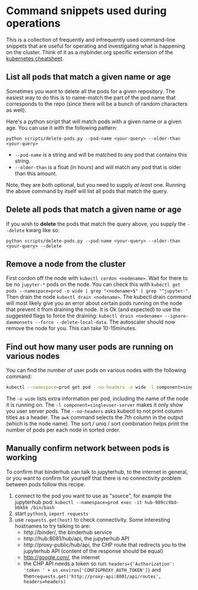 # Command snippets used during operations

This is a collection of frequently and infrequently used command-line snippets
that are useful for operating and investigating what is happening on the
cluster. Think of it as a mybinder.org specific extension of the [kubernetes
cheatsheet](https://kubernetes.io/docs/reference/kubectl/cheatsheet/).

## List all pods that match a given name or age

Sometimes you want to delete all the pods for a given repository. The easiest
way to do this is to name-match the part of the pod name that corresponds to
the repo (since there will be a bunch of random characters as well).

Here's a python script that will match pods with a given name or a given
age. You can use it with the following pattern:

```
python scripts/delete-pods.py --pod-name <your-query> --older-than <your-query>
```

* `--pod-name` is a string and will be matched to any pod that contains this string.
* `--older-than` is a float (in hours) and will match any pod that is older than this amount.

Note, they are both optional, but you need to supply *at least* one. Running
the above command by itself will list all pods that match the query.

## Delete all pods that match a given name or age

If you wish to **delete** the pods that match the query above, you supply the `--delete`
kwarg like so:

```
python scripts/delete-pods.py --pod-name <your-query> --older-than <your-query> --delete
```

## Remove a node from the cluster

First cordon off the node with `kubectl cordon <nodename>`.
Wait for there to be no `jupyter-*` pods on the node. You can check this with
`kubectl get pods --namespace=prod -o wide | grep "<nodename>$" | grep "^jupyter-"`.
Then drain the node `kubectl drain <nodename>`. The kubectl drain command will
most likely give you an error about certain pods running on the node that
prevent it from draining the node. It is Ok (and expected) to use the suggested
flags to force the draining: `kubectl drain <nodename> --ignore-daemonsets --force --delete-local-data`. The autoscaler should now remove the  node for you.
This can take 10-15minutes.

## Find out how many user pods are running on various nodes

You can find the number of user pods on various nodes with the following command:

```bash
kubectl --namespace=prod get pod --no-headers -o wide -l component=singleuser-server | awk '{ print $7; }' | sort | uniq -c | sort -n
```

The `-o wide` lists extra information per pod, including the name of the node it is
running on. The `-l component=singleuser-server` makes it only show you user server
pods. The `--no-headers` asks kubectl to not print column titles as a header.
The `awk` command selects the 7th column in the output (which is the node name).
The sort / uniq / sort combination helps print the number of pods per each node in
sorted order.

## Manually confirm network between pods is working

To confirm that binderhub can talk to jupyterhub, to the internet in general, or
you want to confirm for yourself that there is no connectivity problem between
pods follow this recipe.

1. connect to the pod you want to use as "source", for example the jupyterhub
pod: `kubectl --namespace=prod exec -it hub-989cc9bd-bbkbk /bin/bash`
1. start `python3`, `import requests`
1. use `requests.get(host)` to check connectivity. Some interesting hostnames
to try talking to are:
    * http://binder/, the binderhub service
    * http://hub:8081/hub/api, the jupyterhub API
    * http://proxy-public/hub/api, the CHP route that redirects you to the
      jupyterhub API (content of the response should be equal)
    * http://google.com/, the internet
    * the CHP API needs a token so run: `headers={'Authorization': 'token ' + os.environ['CONFIGPROXY_AUTH_TOKEN']}`
      and then`requests.get('http://proxy-api:8001/api/routes', headers=headers)`
